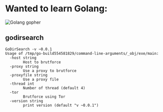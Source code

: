 Wanted to learn Golang:
=======================

![Golang gopher](https://golang.org/doc/gopher/pkg.png)

godirsearch
-----------
```
GoDirSearch -v ~0.0.1
Usage of /tmp/go-build554581829/command-line-arguments/_obj/exe/main:
  -host string
    	Host to brutforce
  -proxy string
    	Use a proxy to brutforce
  -proxyfile string
    	Use a proxy file
  -thread int
    	Number of thread (default 4)
  -tor
    	Brutforce using Tor
  -version string
    	print version (default "v ~0.0.1")
```
